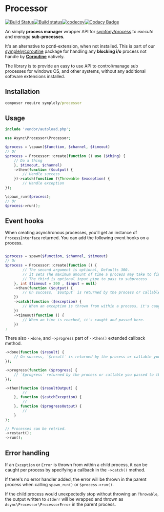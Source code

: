# Processor

[![Build Status](https://travis-ci.org/symplely/processor.svg?branch=master)](https://travis-ci.org/symplely/processor)[![Build status](https://ci.appveyor.com/api/projects/status/nao2cjdlx1n9ka28/branch/master?svg=true)](https://ci.appveyor.com/project/techno-express/processor-hrjtw/branch/master)[![codecov](https://codecov.io/gh/symplely/processor/branch/master/graph/badge.svg)](https://codecov.io/gh/symplely/processor)[![Codacy Badge](https://api.codacy.com/project/badge/Grade/77f00be68e664239a7dadfd4892c796b)](https://www.codacy.com/app/techno-express/processor?utm_source=github.com&amp;utm_medium=referral&amp;utm_content=symplely/processor&amp;utm_campaign=Badge_Grade)

An simply __process manager__ wrapper API for [symfony/process](https://github.com/symfony/process) to _execute_ and _manage_ **sub-processes**.

It's an alternative to pcntl-extension, when not installed. This is part of our [symplely/coroutine](https://github.com/symplely/coroutine) package for handling any **blocking i/o** process not handle by [**Coroutine**](https://github.com/symplely/coroutine) natively.

The library is to provide an easy to use API to control/manage sub processes for windows OS, and other systems, without any additional software extensions installed.

## Installation

```cmd
composer require symplely/processor
```

## Usage

```php
include 'vendor/autoload.php';

use Async\Processor\Processor;

$process = \spawn($function, $channel, $timeout)
// Or
$process = Processor::create(function () use ($thing) {
    // Do a thing
    }, $timeout, $channel)
    ->then(function ($output) {
        // Handle success
    })->catch(function (\Throwable $exception) {
        // Handle exception
});

\spawn_run($process);
// Or
$process->run();
```

## Event hooks

When creating asynchronous processes, you'll get an instance of `ProcessInterface` returned.
You can add the following event hooks on a process.

```php

$process = spawn($function, $channel, $timeout)
// Or
$process = Processor::create(function () {
        // The second argument is optional, Defaults 300.
        // it sets The maximum amount of time a process may take to finish in seconds
        // The third is optional input pipe to pass to subprocess
    }, int $timeout = 300 , $input = null)
    ->then(function ($output) {
        // On success, `$output` is returned by the process or callable you passed to the queue.
    })
    ->catch(function ($exception) {
        // When an exception is thrown from within a process, it's caught and passed here.
    })
    ->timeout(function () {
        // When an time is reached, it's caught and passed here.
    })
;
```

There also `->done`, and `->progress` part of `->then()` extended callback method.

```php
->done(function ($result) {
    // On success, `$result` is returned by the process or callable you passed to the queue.
});

->progress(function ($progress) {
    // `$progress` returned by the process or callable you passed to the queue.
});

->then(function ($resultOutput) {
        //
    }, function ($catchException) {
        //
    }, function ($progressOutput) {
        //
    }
);

// Processes can be retried.
->restart();
->run();
```

## Error handling

If an `Exception` or `Error` is thrown from within a child process, it can be caught per process by specifying a callback in the `->catch()` method.

If there's no error handler added, the error will be thrown in the parent process when calling `spawn_run()` or `$process->run()`.

If the child process would unexpectedly stop without throwing an `Throwable`, the output written to `stderr` will be wrapped and thrown as `Async\Processor\ProcessorError` in the parent process.
